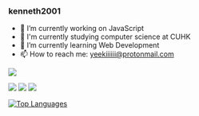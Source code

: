 ### kenneth2001

- 🔭 I’m currently working on JavaScript
- 📖 I'm currently studying computer science at CUHK
- 🌱 I’m currently learning Web Development
- 📫 How to reach me: yeekiiiiii@protonmail.com

<img src="https://badges.peiyuan.ch/leetcode/kenneth2001/name">

<img src="https://badges.peiyuan.ch/leetcode/kenneth2001/solved?difficulty=easy" /> <img src="https://badges.peiyuan.ch/leetcode/kenneth2001/solved?difficulty=medium"> <img src="https://badges.peiyuan.ch/leetcode/kenneth2001/solved?difficulty=hard">

<a href="https://github.com/kenneth2001" align="left"><img src="https://github-readme-stats.vercel.app/api/top-langs/?username=kenneth2001&langs_count=10&title_color=0891b2&text_color=ffffff&icon_color=0891b2&bg_color=1c1917&hide_border=true&locale=en&custom_title=Top%20%Languages" alt="Top Languages" /></a>
